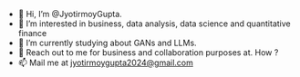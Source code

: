 - 👋 Hi, I’m @JyotirmoyGupta.
- 👀 I’m interested in business, data analysis, data science and quantitative finance
- 🌱 I’m currently studying about GANs and LLMs.
- 💞️ Reach out to me for business and collaboration purposes at. How ?
- 📫 Mail me at jyotirmoygupta2024@gmail.com

<!---
JyotirmoyGupta/JyotirmoyGupta is a ✨ special ✨ repository because its `README.md` (this file) appears on your GitHub profile.
You can click the Preview link to take a look at your changes.
--->
